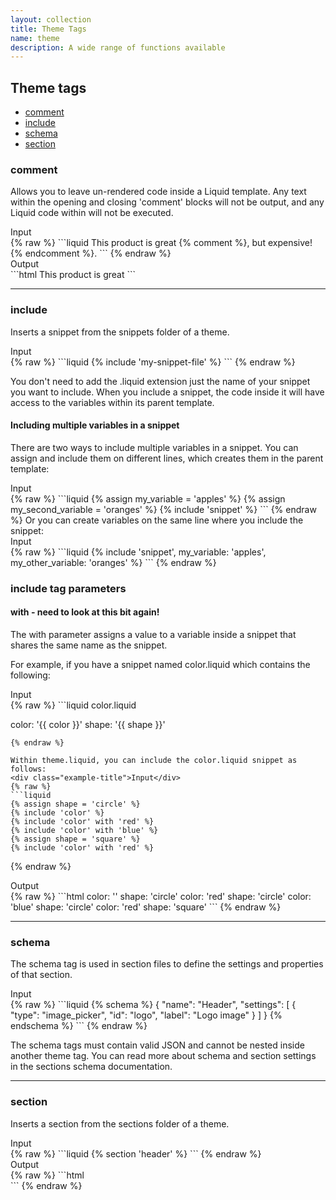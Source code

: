 ```yaml
---
layout: collection
title: Theme Tags
name: theme
description: A wide range of functions available
---
```


## Theme tags 
* [comment](#comment)
* [include](#include)
* [schema](#shcema)
* [section](#section)

<a name="comment"></a>
### comment 
Allows you to leave un-rendered code inside a Liquid template. Any text within the opening and closing 'comment' blocks will not be output, and any Liquid code within will not be executed.
<div class="example-title">Input</div>
{% raw %}
```liquid
This product is great {% comment %}, but expensive! {% endcomment %}.
```
{% endraw %}
<div class="example-title">Output</div>
```html
This product is great
```

---

<a name="include"></a>
### include 
Inserts a snippet from the snippets folder of a theme.
<div class="example-title">Input</div>
{% raw %}
```liquid
{% include 'my-snippet-file' %}
```
{% endraw %}

You don't need to add the .liquid extension just the name of your snippet you want to include. When you include a snippet, the code inside it will have access to the variables within its parent template.

#### Including multiple variables in a snippet
There are two ways to include multiple variables in a snippet. You can assign and include them on different lines, which creates them in the parent template:
<div class="example-title">Input</div>
{% raw %}
```liquid
{% assign my_variable = 'apples' %}
{% assign my_second_variable = 'oranges' %}
{% include 'snippet' %}
```
{% endraw %}
Or you can create variables on the same line where you include the snippet:
<div class="example-title">Input</div>
{% raw %}
```liquid
{% include 'snippet', my_variable: 'apples', my_other_variable: 'oranges' %}
```
{% endraw %}

### include tag parameters

#### with - need to look at this bit again!
The with parameter assigns a value to a variable inside a snippet that shares the same name as the snippet.

For example, if you have a snippet named color.liquid which contains the following:
<div class="example-title">Input</div>
{% raw %}
```liquid
color.liquid

color: '{{ color }}'
shape: '{{ shape }}'
```
{% endraw %}

Within theme.liquid, you can include the color.liquid snippet as follows:
<div class="example-title">Input</div>
{% raw %}
```liquid
{% assign shape = 'circle' %}
{% include 'color' %}
{% include 'color' with 'red' %}
{% include 'color' with 'blue' %}
{% assign shape = 'square' %}
{% include 'color' with 'red' %}
```
{% endraw %}
<div class="example-title">Output</div>
{% raw %}
```html
color: '' shape: 'circle'
color: 'red' shape: 'circle'
color: 'blue' shape: 'circle'
color: 'red' shape: 'square'
```
{% endraw %}

---

<a name="schema"></a>
### schema 
The schema tag is used in section files to define the settings and properties of that section.
<div class="example-title">Input</div>
{% raw %}
```liquid
{% schema %}
  {
    "name": "Header",
    "settings": [
      {
        "type": "image_picker",
        "id": "logo",
        "label": "Logo image"
      }
    ]
  }
{% endschema %}
```
{% endraw %}

The schema tags must contain valid JSON and cannot be nested inside another theme tag. You can read more about schema and section settings in the sections schema documentation.

---

<a name="section"></a>
### section 
Inserts a section from the sections folder of a theme.
<div class="example-title">Input</div>
{% raw %}
```liquid
{% section 'header' %}
```
{% endraw %}
<div class="example-title">Output</div>
{% raw %}
```html
<div id="shopify-section-header" class="shopify-section">
  <!-- content of sections/header.liquid -->
</div>
```
{% endraw %}
